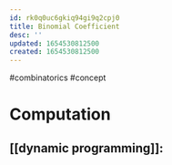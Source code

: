 ```yaml
---
id: rk0q0uc6gkiq94gi9q2cpj0
title: Binomial Coefficient
desc: ''
updated: 1654530812500
created: 1654530812500
---
```

#combinatorics  #concept
# Computation
## [[dynamic programming]]:
